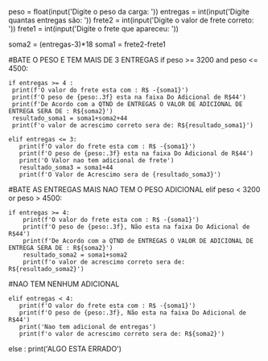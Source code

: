 peso = float(input('Digite o peso da carga: '))
entregas = int(input('Digite quantas entregas são: '))
frete2 = int(input('Digite o valor de frete correto: '))
frete1 = int(input('Digite o frete que apareceu: '))

soma2 = (entregas-3)*18
soma1 = frete2-frete1


#BATE O PESO E TEM MAIS DE 3 ENTREGAS 
if peso >= 3200 and peso <= 4500:
    
    if entregas >= 4 :
     print(f'O valor do frete esta com : R$ -{soma1}')
     print(f'O peso de {peso:.3f} esta na faixa Do Adicional de R$44')
     print(f'De Acordo com a QTND de ENTREGAS O VALOR DE ADICIONAL DE ENTREGA SERA DE : R${soma2}')
     resultado_soma1 = soma1+soma2+44
     print(f'o valor de acrescimo correto sera de: R${resultado_soma1}')
     
    elif entregas <= 3:
       print(f'O valor do frete esta com : R$ -{soma1}')
       print(f'O peso de {peso:.3f} esta na faixa Do Adicional de R$44')
       print('O Valor nao tem adicional de frete')
       resultado_soma3 = soma1+44
       print(f'O Valor de Acrescimo sera de {resultado_soma3}')


#BATE AS ENTREGAS MAIS NAO TEM O PESO ADICIONAL
elif peso < 3200 or peso > 4500:
    
    if entregas >= 4:
        print(f'O valor do frete esta com : R$ -{soma1}')
        print(f'O peso de {peso:.3f}, Não esta na faixa Do Adicional de R$44')
        print(f'De Acordo com a QTND de ENTREGAS O VALOR DE ADICIONAL DE ENTREGA SERA DE : R${soma2}')
        resultado_soma2 = soma1+soma2
        print(f'o valor de acrescimo correto sera de: R${resultado_soma2}')

#NAO TEM NENHUM ADICIONAL 

    elif entregas < 4:
       print(f'O valor do frete esta com : R$ -{soma1}')
       print(f'O peso de {peso:.3f}, Não esta na faixa Do Adicional de R$44')
       print('Nao tem adicional de entregas')
       print(f'o valor de acrescimo correto sera de: R${soma2}')


else : 
   print('ALGO ESTA ERRADO')
